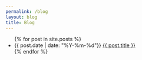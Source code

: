 ```yaml
---
permalink: /blog
layout: blog
title: Blog
---
```



<ul>
  {% for post in site.posts %}
    <li> {{ post.date | date: "%Y-%m-%d"}}
      <a href=".{{ post.url }}">{{ post.title }}</a>
    </li>
  {% endfor %}
</ul>

